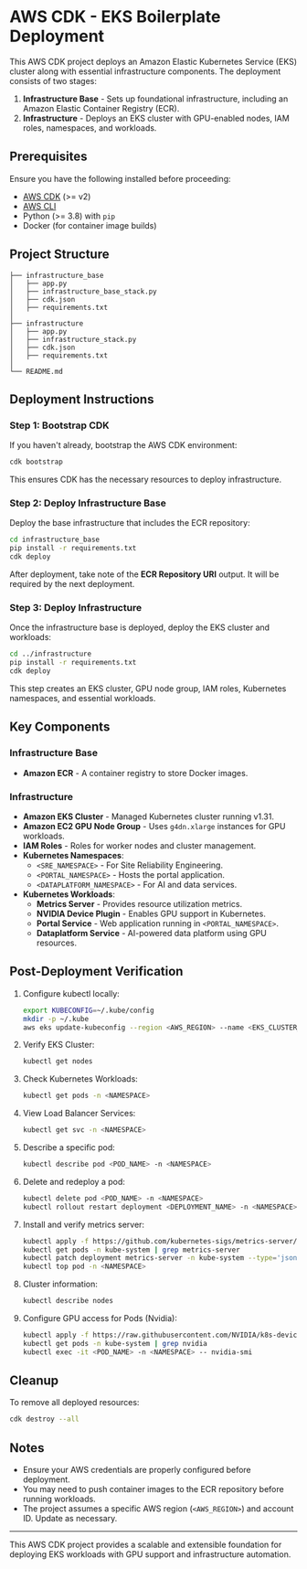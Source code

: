 # AWS CDK - EKS Boilerplate Deployment

This AWS CDK project deploys an Amazon Elastic Kubernetes Service (EKS) cluster along with essential infrastructure components. The deployment consists of two stages:

1. **Infrastructure Base** - Sets up foundational infrastructure, including an Amazon Elastic Container Registry (ECR).
2. **Infrastructure** - Deploys an EKS cluster with GPU-enabled nodes, IAM roles, namespaces, and workloads.

## Prerequisites

Ensure you have the following installed before proceeding:

- [AWS CDK](https://docs.aws.amazon.com/cdk/v2/guide/getting_started.html) (>= v2)
- [AWS CLI](https://aws.amazon.com/cli/)
- Python (>= 3.8) with `pip`
- Docker (for container image builds)

## Project Structure

```
├── infrastructure_base
│   ├── app.py
│   ├── infrastructure_base_stack.py
│   ├── cdk.json
│   ├── requirements.txt
│
├── infrastructure
│   ├── app.py
│   ├── infrastructure_stack.py
│   ├── cdk.json
│   ├── requirements.txt
│
└── README.md
```

## Deployment Instructions

### Step 1: Bootstrap CDK
If you haven't already, bootstrap the AWS CDK environment:
```sh
cdk bootstrap
```
This ensures CDK has the necessary resources to deploy infrastructure.

### Step 2: Deploy Infrastructure Base
Deploy the base infrastructure that includes the ECR repository:
```sh
cd infrastructure_base
pip install -r requirements.txt
cdk deploy
```
After deployment, take note of the **ECR Repository URI** output. It will be required by the next deployment.

### Step 3: Deploy Infrastructure
Once the infrastructure base is deployed, deploy the EKS cluster and workloads:
```sh
cd ../infrastructure
pip install -r requirements.txt
cdk deploy
```
This step creates an EKS cluster, GPU node group, IAM roles, Kubernetes namespaces, and essential workloads.

## Key Components

### **Infrastructure Base**
- **Amazon ECR** - A container registry to store Docker images.

### **Infrastructure**
- **Amazon EKS Cluster** - Managed Kubernetes cluster running v1.31.
- **Amazon EC2 GPU Node Group** - Uses `g4dn.xlarge` instances for GPU workloads.
- **IAM Roles** - Roles for worker nodes and cluster management.
- **Kubernetes Namespaces**:
  - `<SRE_NAMESPACE>` - For Site Reliability Engineering.
  - `<PORTAL_NAMESPACE>` - Hosts the portal application.
  - `<DATAPLATFORM_NAMESPACE>` - For AI and data services.
- **Kubernetes Workloads**:
  - **Metrics Server** - Provides resource utilization metrics.
  - **NVIDIA Device Plugin** - Enables GPU support in Kubernetes.
  - **Portal Service** - Web application running in `<PORTAL_NAMESPACE>`.
  - **Dataplatform Service** - AI-powered data platform using GPU resources.

## Post-Deployment Verification

1. Configure kubectl locally:
   ```sh
   export KUBECONFIG=~/.kube/config
   mkdir -p ~/.kube
   aws eks update-kubeconfig --region <AWS_REGION> --name <EKS_CLUSTER_NAME>
   ```
2. Verify EKS Cluster:
   ```sh
   kubectl get nodes
   ```
3. Check Kubernetes Workloads:
   ```sh
   kubectl get pods -n <NAMESPACE>
   ```
4. View Load Balancer Services:
   ```sh
   kubectl get svc -n <NAMESPACE>
   ```
5. Describe a specific pod:
   ```sh
   kubectl describe pod <POD_NAME> -n <NAMESPACE>
   ```
6. Delete and redeploy a pod:
   ```sh
   kubectl delete pod <POD_NAME> -n <NAMESPACE>
   kubectl rollout restart deployment <DEPLOYMENT_NAME> -n <NAMESPACE>
   ```
7. Install and verify metrics server:
   ```sh
   kubectl apply -f https://github.com/kubernetes-sigs/metrics-server/releases/latest/download/components.yaml --validate=false
   kubectl get pods -n kube-system | grep metrics-server
   kubectl patch deployment metrics-server -n kube-system --type='json' -p='[{"op": "add", "path": "/spec/template/spec/containers/0/args/-", "value": "--kubelet-insecure-tls"}]'
   kubectl top pod -n <NAMESPACE>
   ```
8. Cluster information:
   ```sh
   kubectl describe nodes
   ```
9. Configure GPU access for Pods (Nvidia):
   ```sh
   kubectl apply -f https://raw.githubusercontent.com/NVIDIA/k8s-device-plugin/v0.13.0/nvidia-device-plugin.yml
   kubectl get pods -n kube-system | grep nvidia
   kubectl exec -it <POD_NAME> -n <NAMESPACE> -- nvidia-smi
   ```

## Cleanup
To remove all deployed resources:
```sh
cdk destroy --all
```

## Notes
- Ensure your AWS credentials are properly configured before deployment.
- You may need to push container images to the ECR repository before running workloads.
- The project assumes a specific AWS region (`<AWS_REGION>`) and account ID. Update as necessary.

---

This AWS CDK project provides a scalable and extensible foundation for deploying EKS workloads with GPU support and infrastructure automation.

